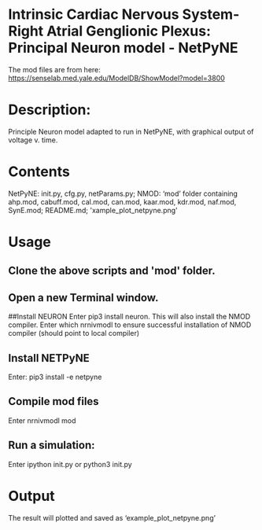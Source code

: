 # Intrinsic Cardiac Nervous System-Right Atrial Genglionic Plexus: Principal Neuron model - NetPyNE

The mod files are from here:
https://senselab.med.yale.edu/ModelDB/ShowModel?model=3800

# Description: 
Principle Neuron model adapted to run in NetPyNE, with graphical output of voltage v. time.

# Contents
  NetPyNE: init.py, cfg.py, netParams.py;
  NMOD: ‘mod’ folder containing ahp.mod, cabuff.mod, cal.mod, can.mod, kaar.mod, kdr.mod, naf.mod, SynE.mod;
  README.md; 'xample_plot_netpyne.png'


# Usage
## Clone the above scripts and 'mod' folder.

## Open a new Terminal window.

##Install NEURON
Enter pip3 install neuron.
  This will also install the NMOD compiler.
Enter which nrnivmodl to ensure successful installation of NMOD compiler (should point to local compiler)

## Install NETPyNE 
  Enter: pip3 install -e netpyne

## Compile mod files 
  Enter nrnivmodl mod

## Run a simulation: 
  Enter ipython init.py or python3 init.py

# Output
  The result will plotted and saved as ‘example_plot_netpyne.png’ 

